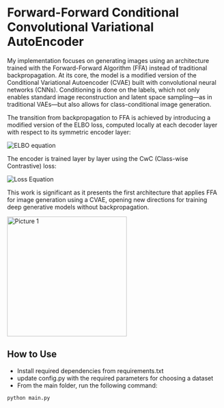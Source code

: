 # Forward-Forward Conditional Convolutional Variational AutoEncoder

My implementation focuses on generating images using an architecture trained with the Forward-Forward Algorithm (FFA) instead of traditional backpropagation. At its core, the model is a modified version of the Conditional Variational Autoencoder (CVAE) built with convolutional neural networks (CNNs). Conditioning is done on the labels, which not only enables standard image reconstruction and latent space sampling—as in traditional VAEs—but also allows for class-conditional image generation.

The transition from backpropagation to FFA is achieved by introducing a modified version of the ELBO loss, computed locally at each decoder layer with respect to its symmetric encoder layer:

![ELBO equation](https://latex.codecogs.com/svg.image?\dpi{120}\mathcal{L}_{t}'(\boldsymbol{\theta},%20\boldsymbol{\phi};%20\mathbf{x}'^{(i)}_{t})%20\simeq%20\frac{1}{2}%20\sum_{j=1}^{J}%20\left(%201%20+%20\log((\sigma_j^{(i)})^2)%20-%20(\mu_j^{(i)})^2%20-%20(\sigma_j^{(i)})^2%20\right)%20+%20\frac{1}{L}%20\sum_{l=1}^{L}%20\log%20p_{\boldsymbol{\theta}}(\mathbf{x}'^{(i)}_{t}%20|%20\mathbf{z}^{(i,l)}))

 The encoder is trained layer by layer using the CwC (Class-wise Contrastive) loss:

![Loss Equation](https://latex.codecogs.com/svg.image?\dpi{120}\mathcal{L}_{t}=L_{CwC}%20=%20-\frac{1}{N}%20\sum_{n=1}^{N}%20\log\left(\frac{\exp(g_n^+)}{\sum_{j=1}^{J}%20\exp(G_{n,j})}\right))

This work is significant as it presents the first architecture that applies FFA for image generation using a CVAE, opening new directions for training deep generative models without backpropagation.

<img width="280" alt="Picture 1" src="https://github.com/user-attachments/assets/dd4210af-dd48-4ca7-9db4-a937dee44dec" />

## How to Use

- Install required dependencies from requirements.txt
- update config.py with the required parameters for choosing a dataset
- From the main folder, run the following command:
```bash
python main.py
```
